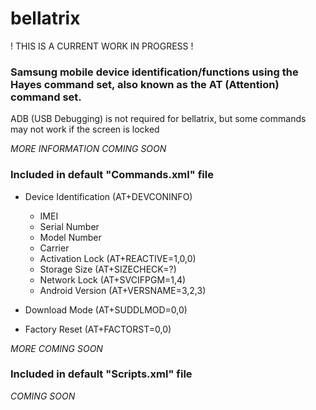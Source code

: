 # bellatrix

! THIS IS A CURRENT WORK IN PROGRESS !

### Samsung mobile device identification/functions using the Hayes command set, also known as the AT (Attention) command set.

ADB (USB Debugging) is not required for bellatrix, but some commands may not work if the screen is locked

*MORE INFORMATION COMING SOON*

### Included in default **"Commands.xml"** file

- Device Identification (AT+DEVCONINFO)
	- IMEI
	- Serial Number
	- Model Number
	- Carrier
	- Activation Lock (AT+REACTIVE=1,0,0)
	- Storage Size (AT+SIZECHECK=?)
	- Network Lock (AT+SVCIFPGM=1,4)
	- Android Version (AT+VERSNAME=3,2,3)

- Download Mode (AT+SUDDLMOD=0,0)

- Factory Reset (AT+FACTORST=0,0)

*MORE COMING SOON*

### Included in default **"Scripts.xml"** file

*COMING SOON*
